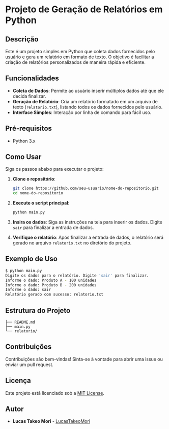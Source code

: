 # Projeto de Geração de Relatórios em Python

## Descrição

Este é um projeto simples em Python que coleta dados fornecidos pelo usuário e gera um relatório em formato de texto. O objetivo é facilitar a criação de relatórios personalizados de maneira rápida e eficiente.

## Funcionalidades

- **Coleta de Dados**: Permite ao usuário inserir múltiplos dados até que ele decida finalizar.
- **Geração de Relatório**: Cria um relatório formatado em um arquivo de texto (`relatorio.txt`), listando todos os dados fornecidos pelo usuário.
- **Interface Simples**: Interação por linha de comando para fácil uso.

## Pré-requisitos

- Python 3.x

## Como Usar

Siga os passos abaixo para executar o projeto:

1. **Clone o repositório**:
    ```bash
    git clone https://github.com/seu-usuario/nome-do-repositorio.git
    cd nome-do-repositorio
    ```

2. **Execute o script principal**:
    ```bash
    python main.py
    ```

3. **Insira os dados**: Siga as instruções na tela para inserir os dados. Digite `sair` para finalizar a entrada de dados.

4. **Verifique o relatório**: Após finalizar a entrada de dados, o relatório será gerado no arquivo `relatorio.txt` no diretório do projeto.

## Exemplo de Uso

```bash
$ python main.py
Digite os dados para o relatório. Digite 'sair' para finalizar.
Informe o dado: Produto A - 100 unidades
Informe o dado: Produto B - 200 unidades
Informe o dado: sair
Relatório gerado com sucesso: relatorio.txt
```

## Estrutura do Projeto

```plaintext
├── README.md
├── main.py
└── relatorio/ 
```

## Contribuições

Contribuições são bem-vindas! Sinta-se à vontade para abrir uma issue ou enviar um pull request.

## Licença

Este projeto está licenciado sob a [MIT License](LICENSE).

## Autor

- **Lucas Takeo Mori** - [LucasTakeoMori](https://github.com/LucasTakeoMori)

